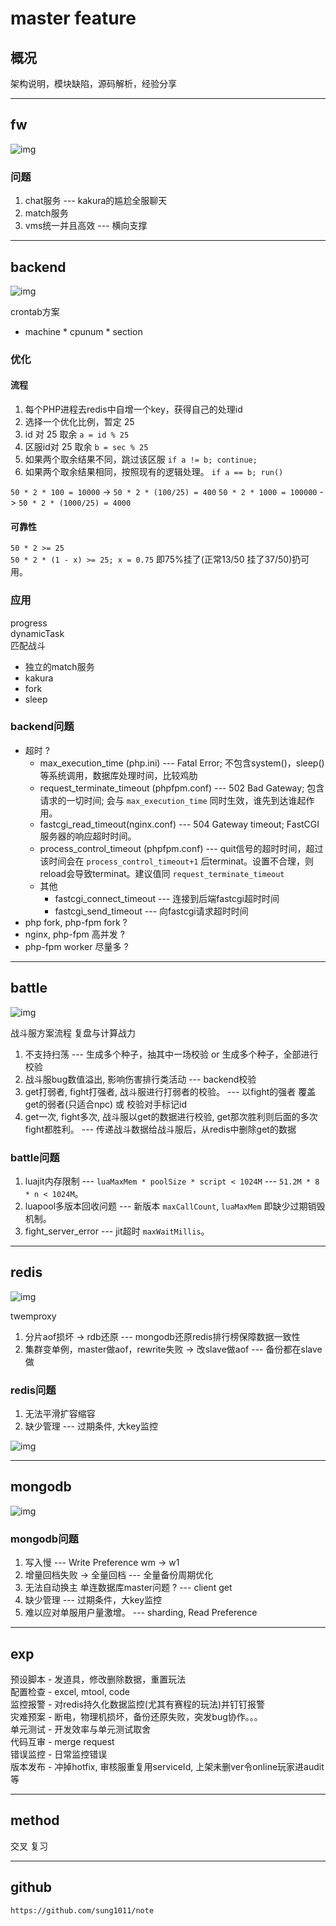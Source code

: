 # master feature

## 概况

架构说明，模块缺陷，源码解析，经验分享

---

## fw

![img](master-fw.png)

### 问题

1. chat服务 --- kakura的尴尬全服聊天
2. match服务
3. vms统一并且高效 --- 横向支撑

---

## backend

![img](master-cron.png)

crontab方案  

- machine \* cpunum * section

### 优化

#### 流程

1. 每个PHP进程去redis中自增一个key，获得自己的处理id
2. 选择一个优化比例，暂定 25
3. id 对 25 取余 `a = id % 25`
4. 区服id对 25 取余 `b = sec % 25`
5. 如果两个取余结果不同，跳过该区服 `if a != b; continue;`
6. 如果两个取余结果相同，按照现有的逻辑处理。 `if a == b; run()`

`50 * 2 * 100 = 10000` -> `50 * 2 * (100/25) = 400`
`50 * 2 * 1000 = 100000` -> `50 * 2 * (1000/25) = 4000`  

#### 可靠性

`50 * 2 >= 25`  
`50 * 2 * (1 - x) >= 25; x = 0.75` 即75%挂了(正常13/50 挂了37/50)扔可用。

### 应用

progress  
dynamicTask  
匹配战斗  

- 独立的match服务
- kakura
- fork
- sleep

### backend问题

- 超时 ?
  - max_execution_time (php.ini) --- Fatal Error; 不包含system()，sleep()等系统调用，数据库处理时间，比较鸡肋
  - request_terminate_timeout (phpfpm.conf) --- 502 Bad Gateway; 包含请求的一切时间; 会与 `max_execution_time` 同时生效，谁先到达谁起作用。
  - fastcgi_read_timeout(nginx.conf) --- 504 Gateway timeout; FastCGI服务器的响应超时时间。
  - process_control_timeout (phpfpm.conf) --- quit信号的超时时间，超过该时间会在 `process_control_timeout+1` 后terminat。设置不合理，则reload会导致terminat。建议值同 `request_terminate_timeout`
  - 其他
    - fastcgi_connect_timeout --- 连接到后端fastcgi超时时间
    - fastcgi_send_timeout --- 向fastcgi请求超时时间
- php fork, php-fpm fork ?
- nginx, php-fpm 高并发 ?
- php-fpm worker 尽量多 ?

---

## battle

![img](master-abaddon.png)

战斗服方案流程 复盘与计算战力

1. 不支持扫荡 --- 生成多个种子，抽其中一场校验 or 生成多个种子，全部进行校验
2. 战斗服bug数值溢出, 影响伤害排行类活动 --- backend校验
3. get打弱者, fight打强者, 战斗服进行打弱者的校验。 --- 以fight的强者 覆盖 get的弱者(只适合npc) 或 校验对手标记id
4. get一次, fight多次, 战斗服以get的数据进行校验, get那次胜利则后面的多次fight都胜利。 --- 传递战斗数据给战斗服后，从redis中删除get的数据

### battle问题

1. luajit内存限制 --- `luaMaxMem * poolSize * script < 1024M` --- `51.2M * 8 * n < 1024M`。
2. luapool多版本回收问题 --- 新版本 `maxCallCount`, `luaMaxMem` 即缺少过期销毁机制。
3. fight_server_error --- jit超时 `maxWaitMillis`。

---

## redis

![img](master-twemproxy.png)  

twemproxy  

1. 分片aof损坏 -> rdb还原 --- mongodb还原redis排行榜保障数据一致性  
2. 集群变单例，master做aof，rewrite失败 -> 改slave做aof --- 备份都在slave做  

### redis问题

1. 无法平滑扩容缩容
2. 缺少管理 --- 过期条件, 大key监控

![img](master-codis.png)

---

## mongodb

![img](master-mongodb-replica.png)  

### mongodb问题

1. 写入慢 --- Write Preference wm -> w1
2. 增量回档失败 -> 全量回档 --- 全量备份周期优化
3. 无法自动换主 单连数据库master问题 ? --- client get
4. 缺少管理 --- 过期条件，大key监控
5. 难以应对单服用户量激增。 --- sharding, Read Preference  

---

## exp

预设脚本 - 发道具，修改删除数据，重置玩法  
配置检查 - excel, mtool, code  
监控报警 - 对redis持久化数据监控(尤其有赛程的玩法)并钉钉报警  
灾难预案 - 断电，物理机损坏，备份还原失败，突发bug协作。。。  
单元测试 - 开发效率与单元测试取舍  
代码互审 - merge request  
错误监控 - 日常监控错误  
版本发布 - 冲掉hotfix, 审核服重复用serviceId, 上架未删ver令online玩家进audit等

---

## method

交叉
复习

---

## github

`https://github.com/sung1011/note`
